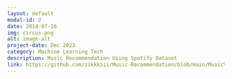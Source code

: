 ```yaml
---
layout: default
modal-id: 2
date: 2014-07-16
img: circus.png
alt: image-alt
project-date: Dec 2023
category: Machine Learning Tech
description: Music Recommendation Using Spotify Dataset
link: https://github.com/zikkkiii/Music-Recommendation/blob/main/Music%20Recommendation.pdf
---
```

